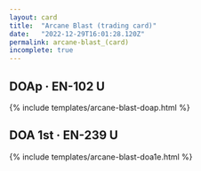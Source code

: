 ```yaml
---
layout: card
title:  "Arcane Blast (trading card)"
date:   "2022-12-29T16:01:28.120Z"
permalink: arcane-blast_(card)
incomplete: true
---
```


## DOAp &middot; EN-102 U

{% include templates/arcane-blast-doap.html %}


## DOA 1st &middot; EN-239 U

{% include templates/arcane-blast-doa1e.html %}
